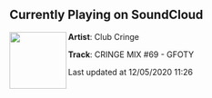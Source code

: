 ## Currently Playing on SoundCloud

[<img align="left" width="100" src="https://i1.sndcdn.com/artworks-NcXCSSIS8oi0Yn3W-bnvysA-t50x50.jpg">](https://soundcloud.com/clubcringe/cringe69)

**Artist**: Club Cringe 

**Track**: CRINGE MIX #69 - GFOTY

Last updated at 12/05/2020 11:26
